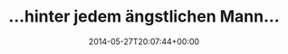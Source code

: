 ---
retweeted: false
source: <a href="http://twitter.com" rel="nofollow">Twitter Web Client</a>
entities:
  hashtags: []
  symbols: []
  user_mentions: []
  urls:
  - url: http://t.co/ojsnNDN3IE
    expanded_url: http://bit.ly/1oGpBd8
    display_url: bit.ly/1oGpBd8
    indices:
    - '32'
    - '54'
display_text_range:
- '0'
- '54'
favorite_count: '1'
id_str: '471382265868853249'
truncated: false
retweet_count: '1'
id: '471382265868853249'
possibly_sensitive: false
created_at: Tue May 27 20:07:44 +0000 2014
favorited: false
full_text: "…hinter jedem ängstlichen Mann…"
lang: de
quote_url: http://bit.ly/1oGpBd8
tags:
- pesos:twitter
date: '2014-05-27T20:07:44+00:00'
src: https://twitter.com/bascht/status/471382265868853249
original_url: https://twitter.com/bascht/status/471382265868853249
type: twitter_tweet
text: "…hinter jedem ängstlichen Mann…"
title: "…hinter jedem ängstlichen Mann…"

---